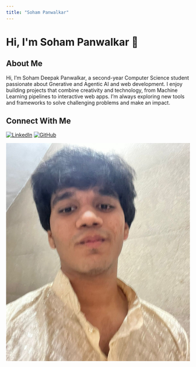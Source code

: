 ```yaml
---
title: "Soham Panwalkar"
---
```


# Hi, I'm Soham Panwalkar 👋

## About Me
Hi, I’m Soham Deepak Panwalkar, a second-year Computer Science student passionate about Gnerative and Agentic AI and web development. I enjoy building projects that combine creativity and technology, from Machine Learning pipelines to interactive web apps. I’m always exploring new tools and frameworks to solve challenging problems and make an impact.

## Connect With Me
[![LinkedIn](https://img.shields.io/badge/LinkedIn-0077B5?style=for-the-badge&logo=linkedin&logoColor=white)](https://www.linkedin.com/in/soham-panwalkar-ab672b351/)
[![GitHub](https://img.shields.io/badge/GitHub-100000?style=for-the-badge&logo=github&logoColor=white)](https://github.com/notsamaltman)

<img src="../images/introduction/soham.jpg" alt="Soham Panwalkar">